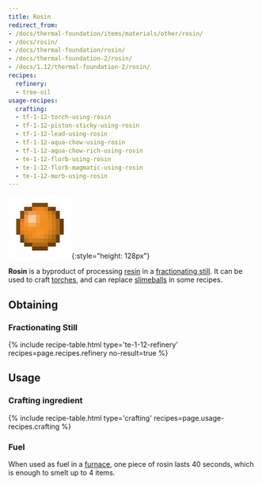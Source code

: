 ```yaml
---
title: Rosin
redirect_from:
- /docs/thermal-foundation/items/materials/other/rosin/
- /docs/rosin/
- /docs/thermal-foundation/rosin/
- /docs/thermal-foundation-2/rosin/
- /docs/1.12/thermal-foundation-2/rosin/
recipes:
  refinery:
  - tree-oil
usage-recipes:
  crafting:
  - tf-1-12-torch-using-rosin
  - tf-1-12-piston-sticky-using-rosin
  - tf-1-12-lead-using-rosin
  - tf-1-12-aqua-chow-using-rosin
  - tf-1-12-aqua-chow-rich-using-rosin
  - te-1-12-florb-using-rosin
  - te-1-12-florb-magmatic-using-rosin
  - te-1-12-morb-using-rosin
---
```


![Rosin](/assets/images/thermal-foundation-2/rosin.png){:style="height: 128px"}


**Rosin** is a byproduct of processing [resin](/docs/1.12/thermal-foundation/resin/) in a [fractionating
still](/docs/1.12/thermal-expansion/fractionating-still/). It can be used to craft
[torches](https://minecraft.gamepedia.com/Torches), and can replace
[slimeballs](https://minecraft.gamepedia.com/Slimeball) in some recipes.


Obtaining
---------

### Fractionating Still
{% include recipe-table.html type='te-1-12-refinery' recipes=page.recipes.refinery no-result=true %}


Usage
-----

### Crafting ingredient
{% include recipe-table.html type='crafting' recipes=page.usage-recipes.crafting %}

### Fuel
When used as fuel in a [furnace](https://minecraft.gamepedia.com/Furnace), one
piece of rosin lasts 40 seconds, which is enough to smelt up to 4 items.
